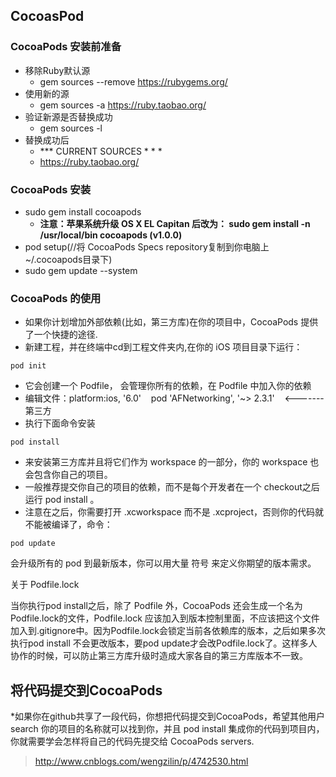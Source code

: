 ## CocoasPod

### CocoaPods 安装前准备
* 移除Ruby默认源
  * gem sources --remove https://rubygems.org/
* 使用新的源
  * gem sources -a https://ruby.taobao.org/
* 验证新源是否替换成功
  * gem sources -l
* 替换成功后
  *  *** CURRENT SOURCES * * *
  * https://ruby.taobao.org/

### CocoaPods 安装
* sudo gem install cocoapods
  * **注意：苹果系统升级 OS X EL Capitan 后改为：
 sudo gem install -n /usr/local/bin cocoapods (v1.0.0)**
* pod setup(//将 CocoaPods Specs repository复制到你电脑上~/.cocoapods目录下)
* sudo gem update --system

### CocoaPods 的使用
* 如果你计划增加外部依赖(比如，第三方库)在你的项目中，CocoaPods 提供了一个快捷的途径.
* 新建工程，并在终端中cd到工程文件夹内,在你的 iOS 项目目录下运行：
```
pod init
```
* 它会创建一个 Podfile， 会管理你所有的依赖，在 Podfile 中加入你的依赖
* 编辑文件：platform:ios, '6.0'   
 pod 'AFNetworking', '~> 2.3.1'    <-------第三方
* 执行下面命令安装 
```
pod install
```
* 来安装第三方库并且将它们作为 workspace 的一部分，你的 workspace 也会包含你自己的项目。 
* 一般推荐提交你自己的项目的依赖，而不是每个开发者在一个 checkout之后运行 pod install 。
* 注意在之后，你需要打开 .xcworkspace 而不是 .xcproject，否则你的代码就不能被编译了，命令：
```
pod update
```
会升级所有的 pod 到最新版本，你可以用大量 符号 来定义你期望的版本需求。

关于 Podfile.lock

当你执行pod install之后，除了 Podfile 外，CocoaPods 还会生成一个名为Podfile.lock的文件，Podfile.lock 应该加入到版本控制里面，不应该把这个文件加入到.gitignore中。因为Podfile.lock会锁定当前各依赖库的版本，之后如果多次执行pod install 不会更改版本，要pod update才会改Podfile.lock了。这样多人协作的时候，可以防止第三方库升级时造成大家各自的第三方库版本不一致。

## 将代码提交到CocoaPods
*如果你在github共享了一段代码，你想把代码提交到CocoaPods，希望其他用户search 你的项目的名称就可以找到你，并且 pod install 集成你的代码到项目内，你就需要学会怎样将自己的代码先提交给 CocoaPods servers.
 >http://www.cnblogs.com/wengzilin/p/4742530.html
